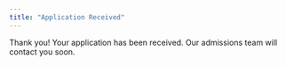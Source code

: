 ```yaml
---
title: "Application Received"
---
```


Thank you! Your application has been received. Our admissions team will contact you soon.
